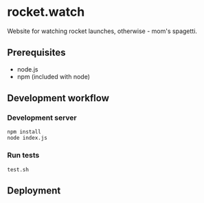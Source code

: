 # rocket.watch

Website for watching rocket launches, otherwise - mom's spagetti.

## Prerequisites
- node.js
- npm (included with node)

## Development workflow
### Development server
```
npm install
node index.js
```
### Run tests
```
test.sh
```
## Deployment

